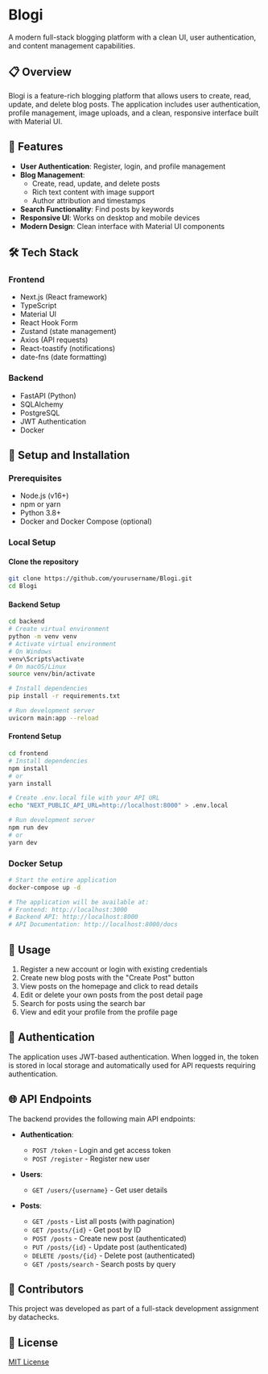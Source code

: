 # Blogi

A modern full-stack blogging platform with a clean UI, user authentication, and content management capabilities.

## 📋 Overview

Blogi is a feature-rich blogging platform that allows users to create, read, update, and delete blog posts. The application includes user authentication, profile management, image uploads, and a clean, responsive interface built with Material UI.

## 🚀 Features

- **User Authentication**: Register, login, and profile management
- **Blog Management**:
  - Create, read, update, and delete posts
  - Rich text content with image support
  - Author attribution and timestamps
- **Search Functionality**: Find posts by keywords
- **Responsive UI**: Works on desktop and mobile devices
- **Modern Design**: Clean interface with Material UI components

## 🛠️ Tech Stack

### Frontend
- Next.js (React framework)
- TypeScript
- Material UI
- React Hook Form
- Zustand (state management)
- Axios (API requests)
- React-toastify (notifications)
- date-fns (date formatting)

### Backend
- FastAPI (Python)
- SQLAlchemy
- PostgreSQL
- JWT Authentication
- Docker

## 🔧 Setup and Installation

### Prerequisites
- Node.js (v16+)
- npm or yarn
- Python 3.8+
- Docker and Docker Compose (optional)

### Local Setup

#### Clone the repository
```bash
git clone https://github.com/yourusername/Blogi.git
cd Blogi
```

#### Backend Setup
```bash
cd backend
# Create virtual environment
python -m venv venv
# Activate virtual environment
# On Windows
venv\Scripts\activate
# On macOS/Linux
source venv/bin/activate

# Install dependencies
pip install -r requirements.txt

# Run development server
uvicorn main:app --reload
```

#### Frontend Setup
```bash
cd frontend
# Install dependencies
npm install
# or
yarn install

# Create .env.local file with your API URL
echo "NEXT_PUBLIC_API_URL=http://localhost:8000" > .env.local

# Run development server
npm run dev
# or
yarn dev
```

### Docker Setup
```bash
# Start the entire application
docker-compose up -d

# The application will be available at:
# Frontend: http://localhost:3000
# Backend API: http://localhost:8000
# API Documentation: http://localhost:8000/docs
```

## 📝 Usage

1. Register a new account or login with existing credentials
2. Create new blog posts with the "Create Post" button
3. View posts on the homepage and click to read details
4. Edit or delete your own posts from the post detail page
5. Search for posts using the search bar
6. View and edit your profile from the profile page

## 🔐 Authentication

The application uses JWT-based authentication. When logged in, the token is stored in local storage and automatically used for API requests requiring authentication.

## 🌐 API Endpoints

The backend provides the following main API endpoints:

- **Authentication**:
  - `POST /token` - Login and get access token
  - `POST /register` - Register new user

- **Users**:
  - `GET /users/{username}` - Get user details

- **Posts**:
  - `GET /posts` - List all posts (with pagination)
  - `GET /posts/{id}` - Get post by ID
  - `POST /posts` - Create new post (authenticated)
  - `PUT /posts/{id}` - Update post (authenticated)
  - `DELETE /posts/{id}` - Delete post (authenticated)
  - `GET /posts/search` - Search posts by query

## 👥 Contributors

This project was developed as part of a full-stack development assignment by datachecks.

## 📄 License

[MIT License](LICENSE)
